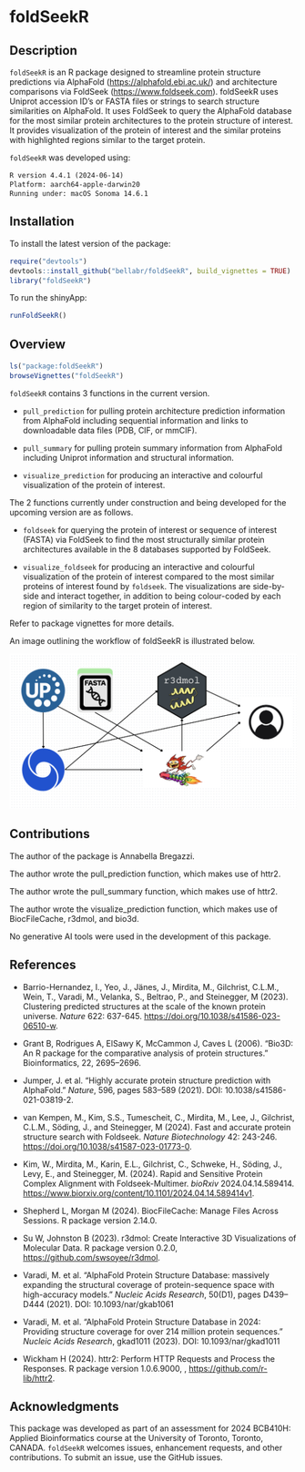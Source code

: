 
<!-- README.md is generated from README.Rmd. Please edit that file -->

# foldSeekR

<!-- badges: start -->
<!-- badges: end -->

## Description

`foldSeekR` is an R package designed to streamline protein structure
predictions via AlphaFold (<https://alphafold.ebi.ac.uk/>) and
architecture comparisons via FoldSeek (<https://www.foldseek.com>).
foldSeekR uses Uniprot accession ID’s or FASTA files or strings to
search structure similarities on AlphaFold. It uses FoldSeek to query
the AlphaFold database for the most similar protein architectures to the
protein structure of interest. It provides visualization of the protein
of interest and the similar proteins with highlighted regions similar to
the target protein.

`foldSeekR` was developed using:

    R version 4.4.1 (2024-06-14)
    Platform: aarch64-apple-darwin20
    Running under: macOS Sonoma 14.6.1

## Installation

To install the latest version of the package:

``` r
require("devtools")
devtools::install_github("bellabr/foldSeekR", build_vignettes = TRUE)
library("foldSeekR")
```

To run the shinyApp:

``` r
runFoldSeekR()
```

## Overview

``` r
ls("package:foldSeekR")
browseVignettes("foldSeekR")
```

`foldSeekR` contains 3 functions in the current version.

- `pull_prediction` for pulling protein architecture prediction
  information from AlphaFold including sequential information and links
  to downloadable data files (PDB, CIF, or mmCIF).

- `pull_summary` for pulling protein summary information from AlphaFold
  including Uniprot information and structural information.

- `visualize_prediction` for producing an interactive and colourful
  visualization of the protein of interest.

The 2 functions currently under construction and being developed for the
upcoming version are as follows.

- `foldseek` for querying the protein of interest or sequence of
  interest (FASTA) via FoldSeek to find the most structurally similar
  protein architectures available in the 8 databases supported by
  FoldSeek.

- `visualize_foldseek` for producing an interactive and colourful
  visualization of the protein of interest compared to the most similar
  proteins of interest found by `foldseek`. The visualizations are
  side-by-side and interact together, in addition to being colour-coded
  by each region of similarity to the target protein of interest.

Refer to package vignettes for more details.

An image outlining the workflow of foldSeekR is illustrated below.

![](./inst/extdata/foldseek_overview.png)

## Contributions

The author of the package is Annabella Bregazzi.

The author wrote the pull_prediction function, which makes use of httr2.

The author wrote the pull_summary function, which makes use of httr2.

The author wrote the visualize_prediction function, which makes use of
BiocFileCache, r3dmol, and bio3d.

No generative AI tools were used in the development of this package.

## References

- Barrio-Hernandez, I., Yeo, J., Jänes, J., Mirdita, M., Gilchrist,
  C.L.M., Wein, T., Varadi, M., Velanka, S., Beltrao, P., and
  Steinegger, M (2023). Clustering predicted structures at the scale of
  the known protein universe. *Nature* 622: 637-645.
  <https://doi.org/10.1038/s41586-023-06510-w>.

- Grant B, Rodrigues A, ElSawy K, McCammon J, Caves L (2006). “Bio3D: An
  R package for the comparative analysis of protein structures.”
  Bioinformatics, 22, 2695–2696.

- Jumper, J. et al. “Highly accurate protein structure prediction with
  AlphaFold.” *Nature*, 596, pages 583–589 (2021). DOI:
  10.1038/s41586-021-03819-2.

- van Kempen, M., Kim, S.S., Tumescheit, C., Mirdita, M., Lee, J.,
  Gilchrist, C.L.M., Söding, J., and Steinegger, M (2024). Fast and
  accurate protein structure search with Foldseek. *Nature
  Biotechnology* 42: 243-246.
  <https://doi.org/10.1038/s41587-023-01773-0>.

- Kim, W., Mirdita, M., Karin, E.L., Gilchrist, C., Schweke, H., Söding,
  J., Levy, E., and Steinegger, M. (2024). Rapid and Sensitive Protein
  Complex Alignment with Foldseek-Multimer. *bioRxiv* 2024.04.14.589414.
  <https://www.biorxiv.org/content/10.1101/2024.04.14.589414v1>.

- Shepherd L, Morgan M (2024). BiocFileCache: Manage Files Across
  Sessions. R package version 2.14.0.

- Su W, Johnston B (2023). r3dmol: Create Interactive 3D Visualizations
  of Molecular Data. R package version 0.2.0,
  <https://github.com/swsoyee/r3dmol>.

- Varadi, M. et al. “AlphaFold Protein Structure Database: massively
  expanding the structural coverage of protein-sequence space with
  high-accuracy models.” *Nucleic Acids Research*, 50(D1), pages
  D439–D444 (2021). DOI: 10.1093/nar/gkab1061

- Varadi, M. et al. “AlphaFold Protein Structure Database in 2024:
  Providing structure coverage for over 214 million protein sequences.”
  *Nucleic Acids Research*, gkad1011 (2023). DOI: 10.1093/nar/gkad1011

- Wickham H (2024). httr2: Perform HTTP Requests and Process the
  Responses. R package version 1.0.6.9000, ,
  <https://github.com/r-lib/httr2>.

## Acknowledgments

This package was developed as part of an assessment for 2024 BCB410H:
Applied Bioinformatics course at the University of Toronto, Toronto,
CANADA. `foldSeekR` welcomes issues, enhancement requests, and other
contributions. To submit an issue, use the GitHub issues.
